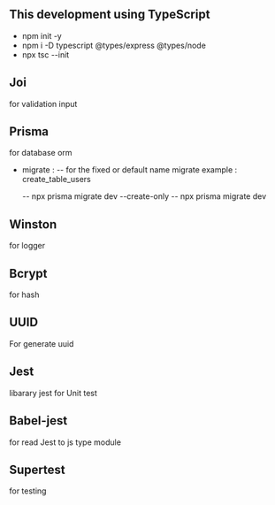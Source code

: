 ## This development using TypeScript

- npm init -y
- npm i -D typescript @types/express @types/node
- npx tsc --init

## Joi

for validation input

## Prisma

for database orm

- migrate :
  -- for the fixed or default name migrate example : create_table_users

  -- npx prisma migrate dev --create-only
  -- npx prisma migrate dev

## Winston

for logger

## Bcrypt

for hash

## UUID

For generate uuid

## Jest

libarary jest for Unit test

## Babel-jest

for read Jest to js type module

## Supertest

for testing
